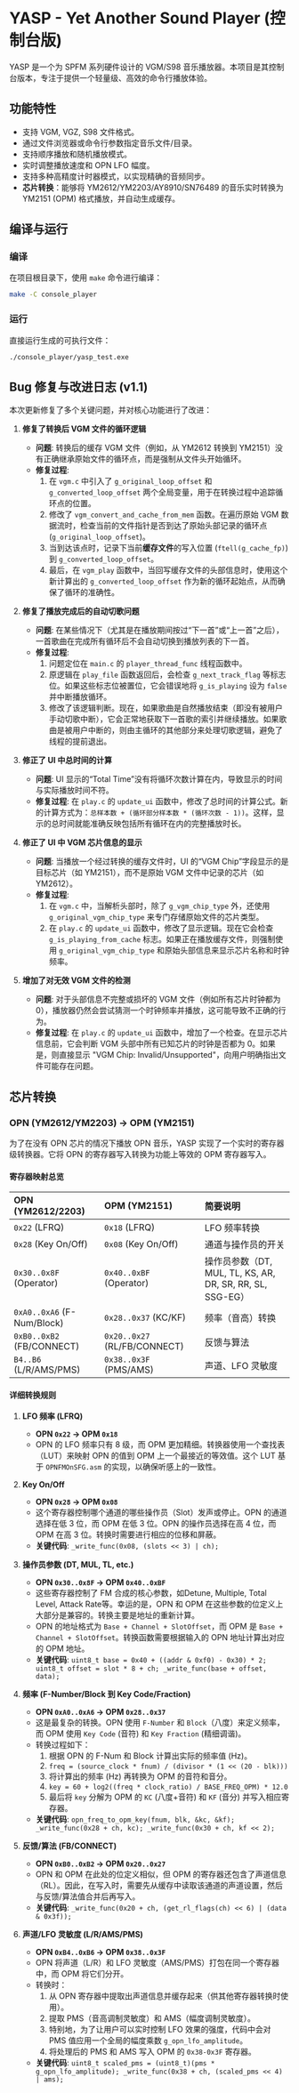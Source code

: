 # YASP - Yet Another Sound Player (控制台版)

YASP 是一个为 SPFM 系列硬件设计的 VGM/S98 音乐播放器。本项目是其控制台版本，专注于提供一个轻量级、高效的命令行播放体验。

## 功能特性

-   支持 VGM, VGZ, S98 文件格式。
-   通过文件浏览器或命令行参数指定音乐文件/目录。
-   支持顺序播放和随机播放模式。
-   实时调整播放速度和 OPN LFO 幅度。
-   支持多种高精度计时器模式，以实现精确的音频同步。
-   **芯片转换**：能够将 YM2612/YM2203/AY8910/SN76489 的音乐实时转换为 YM2151 (OPM) 格式播放，并自动生成缓存。

## 编译与运行

### 编译

在项目根目录下，使用 `make` 命令进行编译：

```bash
make -C console_player
```

### 运行

直接运行生成的可执行文件：

```bash
./console_player/yasp_test.exe
```

## Bug 修复与改进日志 (v1.1)

本次更新修复了多个关键问题，并对核心功能进行了改进：

1.  **修复了转换后 VGM 文件的循环逻辑**
    *   **问题**: 转换后的缓存 VGM 文件（例如，从 YM2612 转换到 YM2151）没有正确继承原始文件的循环点，而是强制从文件头开始循环。
    *   **修复过程**:
        1.  在 `vgm.c` 中引入了 `g_original_loop_offset` 和 `g_converted_loop_offset` 两个全局变量，用于在转换过程中追踪循环点的位置。
        2.  修改了 `vgm_convert_and_cache_from_mem` 函数。在遍历原始 VGM 数据流时，检查当前的文件指针是否到达了原始头部记录的循环点 (`g_original_loop_offset`)。
        3.  当到达该点时，记录下当前**缓存文件**的写入位置 (`ftell(g_cache_fp)`) 到 `g_converted_loop_offset`。
        4.  最后，在 `vgm_play` 函数中，当回写缓存文件的头部信息时，使用这个新计算出的 `g_converted_loop_offset` 作为新的循环起始点，从而确保了循环的准确性。

2.  **修复了播放完成后的自动切歌问题**
    *   **问题**: 在某些情况下（尤其是在播放期间按过“下一首”或“上一首”之后），一首歌曲在完成所有循环后不会自动切换到播放列表的下一首。
    *   **修复过程**:
        1.  问题定位在 `main.c` 的 `player_thread_func` 线程函数中。
        2.  原逻辑在 `play_file` 函数返回后，会检查 `g_next_track_flag` 等标志位。如果这些标志位被置位，它会错误地将 `g_is_playing` 设为 `false` 并中断播放循环。
        3.  修改了该逻辑判断。现在，如果歌曲是自然播放结束（即没有被用户手动切歌中断），它会正常地获取下一首歌的索引并继续播放。如果歌曲是被用户中断的，则由主循环的其他部分来处理切歌逻辑，避免了线程的提前退出。

3.  **修正了 UI 中总时间的计算**
    *   **问题**: UI 显示的“Total Time”没有将循环次数计算在内，导致显示的时间与实际播放时间不符。
    *   **修复过程**: 在 `play.c` 的 `update_ui` 函数中，修改了总时间的计算公式。新的计算方式为：`总样本数 + (循环部分样本数 * (循环次数 - 1))`。这样，显示的总时间就能准确反映包括所有循环在内的完整播放时长。

4.  **修正了 UI 中 VGM 芯片信息的显示**
    *   **问题**: 当播放一个经过转换的缓存文件时，UI 的“VGM Chip”字段显示的是目标芯片（如 YM2151），而不是原始 VGM 文件中记录的芯片（如 YM2612）。
    *   **修复过程**:
        1.  在 `vgm.c` 中，当解析头部时，除了 `g_vgm_chip_type` 外，还使用 `g_original_vgm_chip_type` 来专门存储原始文件的芯片类型。
        2.  在 `play.c` 的 `update_ui` 函数中，修改了显示逻辑。现在它会检查 `g_is_playing_from_cache` 标志。如果正在播放缓存文件，则强制使用 `g_original_vgm_chip_type` 和原始头部信息来显示芯片名称和时钟频率。

5.  **增加了对无效 VGM 文件的检测**
    *   **问题**: 对于头部信息不完整或损坏的 VGM 文件（例如所有芯片时钟都为 0），播放器仍然会尝试猜测一个时钟频率并播放，这可能导致不正确的行为。
    *   **修复过程**: 在 `play.c` 的 `update_ui` 函数中，增加了一个检查。在显示芯片信息前，它会判断 VGM 头部中所有已知芯片的时钟是否都为 0。如果是，则直接显示 "VGM Chip: Invalid/Unsupported"，向用户明确指出文件可能存在问题。

## 芯片转换

### OPN (YM2612/YM2203) -> OPM (YM2151)

为了在没有 OPN 芯片的情况下播放 OPN 音乐，YASP 实现了一个实时的寄存器级转换器。它将 OPN 的寄存器写入转换为功能上等效的 OPM 寄存器写入。

#### 寄存器映射总览

| OPN (YM2612/2203) | OPM (YM2151) | 简要说明 |
| :--- | :--- | :--- |
| `0x22` (LFRQ) | `0x18` (LFRQ) | LFO 频率转换 |
| `0x28` (Key On/Off) | `0x08` (Key On/Off) | 通道与操作员的开关 |
| `0x30..0x8F` (Operator) | `0x40..0xBF` (Operator) | 操作员参数（DT, MUL, TL, KS, AR, DR, SR, RR, SL, SSG-EG） |
| `0xA0..0xA6` (F-Num/Block) | `0x28..0x37` (KC/KF) | 频率（音高）转换 |
| `0xB0..0xB2` (FB/CONNECT) | `0x20..0x27` (RL/FB/CONNECT) | 反馈与算法 |
| `B4..B6` (L/R/AMS/PMS) | `0x38..0x3F` (PMS/AMS) | 声道、LFO 灵敏度 |

#### 详细转换规则

1.  **LFO 频率 (LFRQ)**
    *   **OPN `0x22` -> OPM `0x18`**
    *   OPN 的 LFO 频率只有 8 级，而 OPM 更加精细。转换器使用一个查找表（LUT）来映射 OPN 的值到 OPM 上一个最接近的等效值。这个 LUT 基于 `OPNFMOnSFG.asm` 的实现，以确保听感上的一致性。

2.  **Key On/Off**
    *   **OPN `0x28` -> OPM `0x08`**
    *   这个寄存器控制哪个通道的哪些操作员（Slot）发声或停止。OPN 的通道选择在低 3 位，而 OPM 在低 3 位。OPN 的操作员选择在高 4 位，而 OPM 在高 3 位。转换时需要进行相应的位移和屏蔽。
    *   **关键代码**: `_write_func(0x08, (slots << 3) | ch);`

3.  **操作员参数 (DT, MUL, TL, etc.)**
    *   **OPN `0x30..0x8F` -> OPM `0x40..0xBF`**
    *   这些寄存器控制了 FM 合成的核心参数，如Detune, Multiple, Total Level, Attack Rate等。幸运的是，OPN 和 OPM 在这些参数的位定义上大部分是兼容的。转换主要是地址的重新计算。
    *   OPN 的地址格式为 `Base + Channel + SlotOffset`，而 OPM 是 `Base + Channel + SlotOffset`。转换函数需要根据输入的 OPN 地址计算出对应的 OPM 地址。
    *   **关键代码**: `uint8_t base = 0x40 + ((addr & 0xf0) - 0x30) * 2; uint8_t offset = slot * 8 + ch; _write_func(base + offset, data);`

4.  **频率 (F-Number/Block 到 Key Code/Fraction)**
    *   **OPN `0xA0..0xA6` -> OPM `0x28..0x37`**
    *   这是最复杂的转换。OPN 使用 `F-Number` 和 `Block`（八度）来定义频率，而 OPM 使用 `Key Code` (音符) 和 `Key Fraction` (精细调谐)。
    *   转换过程如下：
        1.  根据 OPN 的 F-Num 和 Block 计算出实际的频率值 (Hz)。
        2.  `freq = (source_clock * fnum) / (divisor * (1 << (20 - blk)))`
        3.  将计算出的频率 (Hz) 再转换为 OPM 的音符和音分。
        4.  `key = 60 + log2((freq * clock_ratio) / BASE_FREQ_OPM) * 12.0`
        5.  最后将 `key` 分解为 OPM 的 `KC` (八度+音符) 和 `KF` (音分) 并写入相应寄存器。
    *   **关键代码**: `opn_freq_to_opm_key(fnum, blk, &kc, &kf); _write_func(0x28 + ch, kc); _write_func(0x30 + ch, kf << 2);`

5.  **反馈/算法 (FB/CONNECT)**
    *   **OPN `0xB0..0xB2` -> OPM `0x20..0x27`**
    *   OPN 和 OPM 在此处的位定义相似，但 OPM 的寄存器还包含了声道信息（RL）。因此，在写入时，需要先从缓存中读取该通道的声道设置，然后与反馈/算法值合并后再写入。
    *   **关键代码**: `_write_func(0x20 + ch, (get_rl_flags(ch) << 6) | (data & 0x3f));`

6.  **声道/LFO 灵敏度 (L/R/AMS/PMS)**
    *   **OPN `0xB4..0xB6` -> OPM `0x38..0x3F`**
    *   OPN 将声道（L/R）和 LFO 灵敏度（AMS/PMS）打包在同一个寄存器中，而 OPM 将它们分开。
    *   转换时：
        1.  从 OPN 寄存器中提取出声道信息并缓存起来（供其他寄存器转换时使用）。
        2.  提取 PMS（音高调制灵敏度）和 AMS（幅度调制灵敏度）。
        3.  特别地，为了让用户可以实时控制 LFO 效果的强度，代码中会对 PMS 值应用一个全局的幅度乘数 `g_opn_lfo_amplitude`。
        4.  将处理后的 PMS 和 AMS 写入 OPM 的 `0x38-0x3F` 寄存器。
    *   **关键代码**: `uint8_t scaled_pms = (uint8_t)(pms * g_opn_lfo_amplitude); _write_func(0x38 + ch, (scaled_pms << 4) | ams);`
